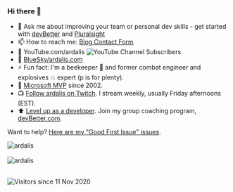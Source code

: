### Hi there 👋

- 💬 Ask me about improving your team or personal dev skills - get started with [devBetter](https://devBetter.com) and [Pluralsight](https://www.pluralsight.com/authors/steve-smith)
- 📫 How to reach me: [Blog Contact Form](https://ardalis.com/contact)
- 🎥 YouTube.com/ardalis ![YouTube Channel Subscribers](https://img.shields.io/youtube/channel/subscribers/UCkvBKVrZ_RepwX7UgfnFIUA)
- 🦋 [BlueSky/ardalis.com](https://bsky.app/profile/ardalis.com)
- ⚡ Fun fact: I'm a beekeeper 🐝 and former combat engineer and explosives 💥 expert (p is for plenty).
- 🥇 [Microsoft MVP](https://mvp.microsoft.com/en-us/PublicProfile/7716?fullName=Steven%20A.%20Smith) since 2002.
- 📺 [Follow ardalis on Twitch](https://twitch.tv/ardalis). I stream weekly, usually Friday afternoons (EST).
- ⬆️ [Level up as a developer](https://devbetter.com). Join my group coaching program, [devBetter.com](https://devbetter.com).

Want to help? [Here are my "Good First Issue" issues](https://github.com/search?q=is%3Aopen+author%3Aardalis+label%3A%22good+first+issue%22).

<div>
  <img align="center" src="https://github-readme-stats.vercel.app/api?username=ardalis&show_icons=true&theme=dark" alt="ardalis" />
<div/>
<br />
  
<div>
  <img align="center" src="https://github-readme-stats.vercel.app/api/top-langs/?username=ardalis&layout=compact&hide=html&theme=dark" alt="ardalis" />
<div/>
<br />

![Visitors since 11 Nov 2020](http://estruyf-github.azurewebsites.net/api/VisitorHit?user=ardalis&repo=ardalis&countColor=%237B1E7A)
